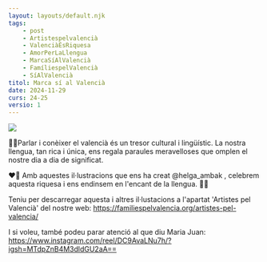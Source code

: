 ```yaml
---
layout: layouts/default.njk
tags: 
    - post
    - Artistespelvalencià 
    - ValenciàÉsRiquesa 
    - AmorPerLaLlengua 
    - MarcaSíAlValencià 
    - FamíliespelValencià 
    - SíAlValencià
titol: Marca sí al Valencià
date: 2024-11-29
curs: 24-25
versio: 1
---
```


![](/assets/imgs/2024-11-29-marca-si.jpg)


👅👅Parlar i conèixer el valencià és un tresor cultural i lingüístic. La nostra llengua, tan rica i única, ens regala paraules meravelloses que omplen el nostre dia a dia de significat.

❤️💜 Amb aquestes il·lustracions que ens ha creat @helga_ambak , celebrem aquesta riquesa i ens endinsem en l'encant de la llengua. 💛✨

Teniu per descarregar aquesta i altres il·lustacions a l'apartat 'Artistes pel Valencià' del nostre web: <https://familiespelvalencia.org/artistes-pel-valencia/>

I si voleu, també podeu parar atenció al que diu Maria Juan:
<https://www.instagram.com/reel/DC9AvaLNu7h/?igsh=MTdpZnB4M3dldGU2aA==>

